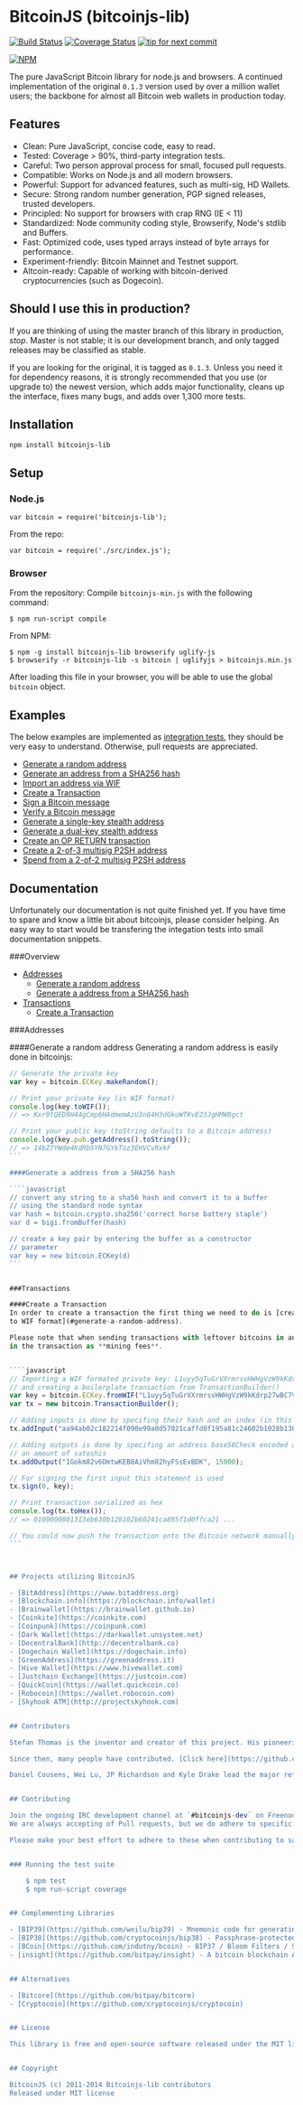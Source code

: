 # BitcoinJS (bitcoinjs-lib)

[![Build Status](https://travis-ci.org/bitcoinjs/bitcoinjs-lib.png?branch=master)](https://travis-ci.org/bitcoinjs/bitcoinjs-lib)
[![Coverage Status](https://coveralls.io/repos/bitcoinjs/bitcoinjs-lib/badge.png)](https://coveralls.io/r/bitcoinjs/bitcoinjs-lib)
[![tip for next commit](http://tip4commit.com/projects/735.svg)](http://tip4commit.com/projects/735)

[![NPM](https://nodei.co/npm/bitcoinjs-lib.png)](https://nodei.co/npm/bitcoinjs-lib/)

The pure JavaScript Bitcoin library for node.js and browsers.
A continued implementation of the original `0.1.3` version used by over a million wallet users; the backbone for almost all Bitcoin web wallets in production today.


## Features

- Clean: Pure JavaScript, concise code, easy to read.
- Tested: Coverage > 90%, third-party integration tests.
- Careful: Two person approval process for small, focused pull requests.
- Compatible: Works on Node.js and all modern browsers.
- Powerful: Support for advanced features, such as multi-sig, HD Wallets.
- Secure: Strong random number generation, PGP signed releases, trusted developers.
- Principled: No support for browsers with crap RNG (IE < 11)
- Standardized: Node community coding style, Browserify, Node's stdlib and Buffers.
- Fast: Optimized code, uses typed arrays instead of byte arrays for performance.
- Experiment-friendly: Bitcoin Mainnet and Testnet support.
- Altcoin-ready: Capable of working with bitcoin-derived cryptocurrencies (such as Dogecoin).


## Should I use this in production?

If you are thinking of using the master branch of this library in production, *stop*.
Master is not stable; it is our development branch, and only tagged releases may be classified as stable.

If you are looking for the original, it is tagged as `0.1.3`. Unless you need it for dependency reasons, it is strongly recommended that you use (or upgrade to) the newest version, which adds major functionality, cleans up the interface, fixes many bugs, and adds over 1,300 more tests.


## Installation

`npm install bitcoinjs-lib`


## Setup

### Node.js

    var bitcoin = require('bitcoinjs-lib');

From the repo:

    var bitcoin = require('./src/index.js');


### Browser

From the repository: Compile `bitcoinjs-min.js` with the following command:

    $ npm run-script compile

From NPM:

    $ npm -g install bitcoinjs-lib browserify uglify-js
    $ browserify -r bitcoinjs-lib -s bitcoin | uglifyjs > bitcoinjs.min.js

After loading this file in your browser, you will be able to use the global `bitcoin` object.


## Examples

The below examples are implemented as [integration tests](https://github.com/bitcoinjs/bitcoinjs-lib/tree/master/test/integration), they should be very easy to understand. Otherwise, pull requests are appreciated.

- [Generate a random address](https://github.com/bitcoinjs/bitcoinjs-lib/blob/master/test/integration/basic.js#L8)
- [Generate an address from a SHA256 hash](https://github.com/bitcoinjs/bitcoinjs-lib/blob/master/test/integration/basic.js#L20)
- [Import an address via WIF](https://github.com/bitcoinjs/bitcoinjs-lib/blob/master/test/integration/basic.js#L29)
- [Create a Transaction](https://github.com/bitcoinjs/bitcoinjs-lib/blob/master/test/integration/basic.js#L36)
- [Sign a Bitcoin message](https://github.com/bitcoinjs/bitcoinjs-lib/blob/master/test/integration/advanced.js#L9)
- [Verify a Bitcoin message](https://github.com/bitcoinjs/bitcoinjs-lib/blob/master/test/integration/advanced.js#L17)
- [Generate a single-key stealth address](https://github.com/bitcoinjs/bitcoinjs-lib/blob/master/test/integration/advanced.js#L25)
- [Generate a dual-key stealth address](https://github.com/bitcoinjs/bitcoinjs-lib/blob/master/test/integration/advanced.js#L58)
- [Create an OP RETURN transaction](https://github.com/bitcoinjs/bitcoinjs-lib/blob/master/test/integration/advanced.js#L60)
- [Create a 2-of-3 multisig P2SH address](https://github.com/bitcoinjs/bitcoinjs-lib/blob/master/test/integration/multisig.js#L8)
- [Spend from a 2-of-2 multisig P2SH address](https://github.com/bitcoinjs/bitcoinjs-lib/blob/master/test/integration/multisig.js#L22)


## Documentation
Unfortunately our documentation is not quite finished yet.
If you have time to spare and know a little bit about bitcoinjs, please consider helping.
An easy way to start would be transfering the integation tests into small documentation snippets.

###Overview

- [Addresses](#addresses)
  - [Generate a random address](#generate-a-random-address)
  - [Generate a address from a SHA256 hash](#generate-an-address-from-a-SHA256-hash)
- [Transactions](#transactions)
  - [Create a Transaction](#create-a-transaction)

###Addresses

####Generate a random address
Generating a random address is easily done in bitcoinjs:

````javascript
// Generate the private key
var key = bitcoin.ECKey.makeRandom();

// Print your private key (in WIF format)
console.log(key.toWIF());
// => Kxr9tQED9H44gCmp6HAdmemAzU3n84H3dGkuWTKvE23JgHMW8gct

// Print your public key (toString defaults to a Bitcoin address)
console.log(key.pub.getAddress().toString());
// => 14bZ7YWde4KdRb5YN7GYkToz3EHVCvRxkF
```

####Generate a address from a SHA256 hash

````javascript
// convert any string to a sha56 hash and convert it to a buffer
// using the standard node syntax
var hash = bitcoin.crypto.sha256('correct horse battery staple')
var d = bigi.fromBuffer(hash)

// create a key pair by entering the buffer as a constructor
// parameter
var key = new bitcoin.ECKey(d)
```


###Transactions

####Create a Transaction
In order to create a transaction the first thing we need to do is [create a private key and convert it
to WIF format](#generate-a-random-address). 

Please note that when sending transactions with leftover bitcoins in an input address, those bitcoins **will be included**
in the transaction as **mining fees**.


````javascript
// Importing a WIF formated private key: L1uyy5qTuGrVXrmrsvHWHgVzW9kKdrp27wBC7Vs6nZDTF2BRUVwy
// and creating a boilerplate transaction from TransactionBuilder() 
var key = bitcoin.ECKey.fromWIF("L1uyy5qTuGrVXrmrsvHWHgVzW9kKdrp27wBC7Vs6nZDTF2BRUVwy");
var tx = new bitcoin.TransactionBuilder();

// Adding inputs is done by specifing their hash and an index (in this case 0)
tx.addInput("aa94ab02c182214f090e99a0d57021caffd0f195a81c24602b1028b130b63e31", 0);

// Adding outputs is done by specifing an address base58Check encoded address and 
// an amount of satoshis 
tx.addOutput("1Gokm82v6DmtwKEB8AiVhm82hyFSsEvBDK", 15000);

// For signing the first input this statement is used
tx.sign(0, key);

// Print transaction serialized as hex
console.log(tx.toHex());
// => 0100000001313eb630b128102b60241ca895f1d0ffca21 ...

// You could now push the transaction onto the Bitcoin network manually (see https://blockchain.info/pushtx)
```



## Projects utilizing BitcoinJS

- [BitAddress](https://www.bitaddress.org)
- [Blockchain.info](https://blockchain.info/wallet)
- [Brainwallet](https://brainwallet.github.io)
- [Coinkite](https://coinkite.com)
- [Coinpunk](https://coinpunk.com)
- [Dark Wallet](https://darkwallet.unsystem.net)
- [DecentralBank](http://decentralbank.co)
- [Dogechain Wallet](https://dogechain.info)
- [GreenAddress](https://greenaddress.it)
- [Hive Wallet](https://www.hivewallet.com)
- [Justchain Exchange](https://justcoin.com)
- [QuickCoin](https://wallet.quickcoin.co)
- [Robocoin](https://wallet.robocoin.com)
- [Skyhook ATM](http://projectskyhook.com)


## Contributors

Stefan Thomas is the inventor and creator of this project. His pioneering work made Bitcoin web wallets possible.

Since then, many people have contributed. [Click here](https://github.com/bitcoinjs/bitcoinjs-lib/graphs/contributors) to see the comprehensive list.

Daniel Cousens, Wei Lu, JP Richardson and Kyle Drake lead the major refactor of the library from 0.1.3 to 1.0.0.


## Contributing

Join the ongoing IRC development channel at `#bitcoinjs-dev` on Freenode.
We are always accepting of Pull requests, but we do adhere to specific standards in regards to coding style, test driven development and commit messages.

Please make your best effort to adhere to these when contributing to save on trivial corrections.


### Running the test suite

    $ npm test
    $ npm run-script coverage


## Complementing Libraries

- [BIP39](https://github.com/weilu/bip39) - Mnemonic code for generating deterministic keys
- [BIP38](https://github.com/cryptocoinjs/bip38) - Passphrase-protected private keys
- [BCoin](https://github.com/indutny/bcoin) - BIP37 / Bloom Filters / SPV client
- [insight](https://github.com/bitpay/insight) - A bitcoin blockchain API for web wallets.


## Alternatives

- [Bitcore](https://github.com/bitpay/bitcore)
- [Cryptocoin](https://github.com/cryptocoinjs/cryptocoin)


## License

This library is free and open-source software released under the MIT license.


## Copyright

BitcoinJS (c) 2011-2014 Bitcoinjs-lib contributors
Released under MIT license
